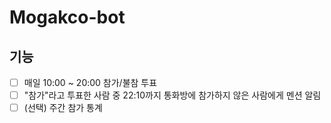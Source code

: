 # Mogakco-bot

## 기능

- [ ] 매일 10:00 ~ 20:00 참가/불참 투표
- [ ] "참가"라고 투표한 사람 중 22:10까지 통화방에 참가하지 않은 사람에게 멘션 알림
- [ ] (선택) 주간 참가 통계
